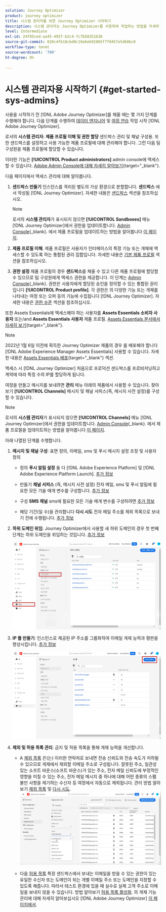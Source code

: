 ```yaml
---
solution: Journey Optimizer
product: journey optimizer
title: 시스템 관리자를 위한 Journey Optimizer 시작하기
description: 시스템 관리자는 Journey Optimizer를 사용하여 작업하는 방법을 자세히 알아봅니다
level: Intermediate
exl-id: 24f85ced-aa45-493f-b2c4-7c7b58351b38
source-git-commit: 020c4fb18cbd0c10a6eb92865f7f0457e5db8bc0
workflow-type: tm+mt
source-wordcount: '709'
ht-degree: 0%

---
```


# 시스템 관리자용 시작하기 {#get-started-sys-admins}

사용을 시작하기 전 [!DNL Adobe Journey Optimizer]를 채울 때는 몇 가지 단계를 수행해야 합니다.  다음 단계를 수행하여 [데이터 엔지니어](data-engineer.md) 및 [여정 연습](marketer.md) 작업 시작 [!DNL Adobe Journey Optimizer].


로서의 **시스템 관리자**: **제품 프로필 이해 및 권한 할당** 샌드박스 관리 및 채널 구성용. 또한 샌드박스를 설정하고 사용 가능한 제품 프로필에 대해 관리해야 합니다. 그런 다음 팀 구성원을 제품 프로필에 할당할 수 있습니다.

이러한 기능은 **[!UICONTROL Product administrators]** admin console에 액세스할 수 있습니다. [Adobe Admin Console에 대해 자세히 알아보기](https://helpx.adobe.com/enterprise/admin-guide.html){target=&quot;_blank&quot;}.

다음 페이지에서 액세스 관리에 대해 알아봅니다.

1. **샌드박스 만들기** 인스턴스를 격리된 별도의 가상 환경으로 분할합니다. **샌드박스** 에서 작성됨 [!DNL Journey Optimizer]. 자세한 내용은 [샌드박스](../../administration/sandboxes.md) 섹션을 참조하십시오.

   >[!NOTE]
   >로서의 **시스템 관리자**&#x200B;가 표시되지 않으면 **[!UICONTROL Sandboxes]** 메뉴 [!DNL Journey Optimizer]에서 권한을 업데이트합니다. [Admin Console](https://adminconsole.adobe.com/){_blank}. 에서 제품 프로필을 업데이트하는 방법을 알아봅니다 [이 페이지](../../administration/permissions.md#edit-product-profile).

1. **제품 프로필 이해**. 제품 프로필은 사용자가 인터페이스의 특정 기능 또는 개체에 액세스할 수 있도록 하는 통합된 권리 집합입니다. 자세한 내용은 [기본 제품 프로필](../../administration/ootb-product-profiles.md) 섹션을 참조하십시오.

1. **권한 설정** 제품 프로필의 경우 **샌드박스**&#x200B;를 채울 수 있고 다른 제품 프로필에 할당할 수 있으므로 팀 구성원에게 액세스 권한을 제공합니다. 이 단계는 [Admin Console](https://adminconsole.adobe.com/){_blank}. 권한은 사용자에게 할당된 승인을 정의할 수 있는 통합된 권리입니다 **[!UICONTROL Product profile]**. 각 권한은 의 다양한 기능 또는 개체를 나타내는 여정 또는 오퍼 등의 기능에 수집됩니다 [!DNL Journey Optimizer]. 자세한 내용은 [권한 수준](../../administration/high-low-permissions.md) 섹션을 참조하십시오.

또한 Assets Essentials에 액세스해야 하는 사용자를 **Assets Essentials 소비자 사용자** 또는/and **Assets Essentials 사용자** 제품 프로필. [Assets Essentials 문서에서 자세히 보기](https://experienceleague.adobe.com/docs/experience-manager-assets-essentials/help/deploy-administer.html){target=&quot;_blank&quot;}.

>[!NOTE]
>2022년 1월 6일 이전에 획득한 Journey Optimizer 제품의 경우 를 배포해야 합니다 [!DNL Adobe Experience Manager Assets Essentials] 사용할 수 있습니다. 자세한 내용은 [Assets Essentials 배포](https://experienceleague.adobe.com/docs/experience-manager-assets-essentials/help/deploy-administer.html){target=&quot;_blank&quot;} 섹션.

액세스 시 [!DNL Journey Optimizer] 처음으로 프로덕션 샌드박스를 프로비저닝하고 계약에 따라 특정 수의 IP를 할당하게 됩니다.

여정을 만들고 메시지를 보내려면 **관리** 메뉴 아래의 제품에서 사용할 수 있습니다. 찾아보기 **[!UICONTROL Channels]** 메시지 및 채널 서피스(즉, 메시지 사전 설정)를 구성할 수 있습니다.

>[!NOTE]
>로서의 **시스템 관리자**&#x200B;가 표시되지 않으면 **[!UICONTROL Channels]** 메뉴 [!DNL Journey Optimizer]에서 권한을 업데이트합니다. [Admin Console](https://adminconsole.adobe.com/){_blank}. 에서 제품 프로필을 업데이트하는 방법을 알아봅니다 [이 페이지](../../administration/permissions.md#edit-product-profile).

아래 나열된 단계를 수행합니다.

1. **메시지 및 채널 구성**: 표면 정의, 이메일, sms 및 푸시 메시지 설정 조정 및 사용자 정의

   * 정의 **푸시 알림 설정** 둘 다 [!DNL Adobe Experience Platform] 및 [!DNL Adobe Experience Platform Launch]. [추가 정보](../../push/push-gs.md)

   * 만들기 **채널 서피스** (즉, 메시지 사전 설정) 전자 메일, sms 및 푸시 알림에 필요한 모든 기술 매개 변수를 구성합니다. [추가 정보](../../configuration/channel-surfaces.md)

   * 구성 **SMS 채널** sms에 필요한 모든 기술 매개 변수를 구성하려면 [추가 정보](../../sms/sms-configuration.md)

   * 해당 기간(일 수)을 관리합니다 **다시 시도** 전자 메일 주소를 제외 목록으로 보내기 전에 수행됩니다. [추가 정보](../../configuration/manage-suppression-list.md)

1. **하위 도메인 위임**: Journey Optimizer에서 사용할 새 하위 도메인의 경우 첫 번째 단계는 하위 도메인을 위임하는 것입니다. [추가 정보](../../configuration/about-subdomain-delegation.md)

   ![](../assets/subdomain.png)

1. **IP 풀 만들기**: 인스턴스로 제공된 IP 주소를 그룹화하여 이메일 게재 능력과 평판을 향상시킵니다. [추가 정보](../../configuration/ip-pools.md)

   ![](../assets/ip-pool.png)

1. **제외 및 허용 목록 관리**: 금지 및 허용 목록을 통해 게재 능력을 개선합니다.

   * A [제외 목록](../../reports/suppression-list.md) 은(는) 이러한 연락처로 보내면 전송 신뢰도와 전송 속도가 저하될 수 있으므로 게재에서 제외할 이메일 주소로 구성됩니다. 잘못된 주소, 일관성 있는 소프트 바운스(소프트 바운스)가 있는 주소, 전자 메일 신뢰도에 부정적인 영향을 미칠 수 있는 주소, 전자 메일 메시지 중 하나에 대해 어떤 종류의 스팸 불만 사항을 제기하는 수신자 등 여정에서 자동으로 제외됩니다. 관리 방법 알아보기 [제외 목록](../../configuration/manage-suppression-list.md) 및 [다시 시도](../../configuration/retries.md).
   ![](../assets/suppression-list-filtering-example.png)

   * 다음 [허용 목록](../../configuration/allow-list.md) 특정 샌드박스에서 보내는 이메일을 받을 수 있는 권한이 있는 유일한 수신자 또는 도메인이 되는 개별 이메일 주소 또는 도메인을 지정할 수 있도록 해줍니다. 따라서 테스트 환경에 있을 때 실수로 실제 고객 주소로 이메일을 보내지 않을 수 있습니다. 방법 알아보기 [허용 목록 활성화](../../configuration/allow-list.md).
   의 게재 기능 관리에 대해 자세히 알아보십시오 [!DNL Adobe Journey Optimizer] [이 페이지에서](../../reports/deliverability.md).
